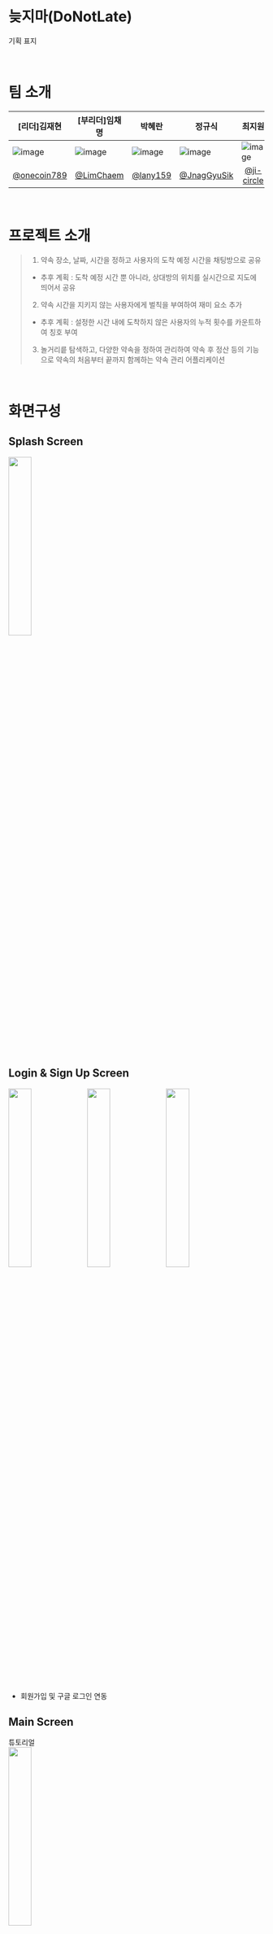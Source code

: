 # 늦지마(DoNotLate)
기획 표지

<br>

# 팀 소개

| [리더]김재현                                                                                                                 | [부리더]임채명                                                                                                                | 박혜란                                                                                                                     | 정규식                                                                                                                     | 최지원                                                                                                                     |
|-------------------------------------------------------------------------------------------------------------------------|-------------------------------------------------------------------------------------------------------------------------|-------------------------------------------------------------------------------------------------------------------------|-------------------------------------------------------------------------------------------------------------------------|-------------------------------------------------------------------------------------------------------------------------|
| ![image](https://github.com/TeamProject10Final/TeamProject_Final/assets/161275717/7387ac81-1509-412e-89ac-68807008dd2e) | ![image](https://github.com/TeamProject10Final/TeamProject_Final/assets/161275717/1a5bf764-2d05-4c2e-a8d7-0060659e94e3) | ![image](https://github.com/TeamProject10Final/TeamProject_Final/assets/161275717/8b7c1672-cc20-447a-bfe9-80c29d7b18c9) | ![image](https://github.com/TeamProject10Final/TeamProject_Final/assets/161275717/a274f21c-eb02-4933-a9cc-6d5cf44a142c) | ![image](https://github.com/TeamProject10Final/TeamProject_Final/assets/161275717/7156cd6c-cc5b-433f-975b-0f74f22beafc) |
| <div align=center>[@onecoin789](https://github.com/onecoin789)</div>                                                    | <div align=center>[@LimChaem](https://github.com/LimChaem)</div>                                                        | <div align=center>[@lany159](https://github.com/lany159)</div>                                                          | <div align=center>[@JnagGyuSik](https://github.com/JnagGyuSik)</div>                                                    | <div align=center>[@ji-circle](https://github.com/ji-circle)</div>                                                      |

<br>

# 프로젝트 소개
> 1. 약속 장소, 날짜, 시간을 정하고 사용자의 도착 예정 시간을 채팅방으로 공유
> - 추후 계획 : 도착 예정 시간 뿐 아니라, 상대방의 위치를 실시간으로 지도에 띄어서 공유
> 2. 약속 시간을 지키지 않는 사용자에게 벌칙을 부여하여 재미 요소 추가
> - 추후 계획 : 설정한 시간 내에 도착하지 않은 사용자의 누적 횟수를 카운트하여 칭호 부여
> 3. 놀거리릍 탐색하고, 다양한 약속을 정하여 관리하여 약속 후 정산 등의 기능으로 약속의 처음부터 끝까지 함께하는 약속 관리 어플리케이션

<br>

# 화면구성
## Splash Screen
<img src="https://raw.githubusercontent.com/TeamProject10Final/TeamProject_Final/JnagGyuSik-patch-1/ic_main_logo2.png" width="30%" height="30%"/>

## Login & Sign Up Screen
<img src="https://github.com/TeamProject10Final/TeamProject_Final/blob/JnagGyuSik-patch-1/%EB%A1%9C%EA%B7%B8%EC%9D%B8.jpg?raw=true" width="30%" height="30%"/> <img src="https://github.com/TeamProject10Final/TeamProject_Final/blob/JnagGyuSik-patch-1/%ED%9A%8C%EC%9B%90%EA%B0%80%EC%9E%85%20%EC%95%BD%EA%B4%80.jpg?raw=true" width="30%" height="30%"/> <img src="https://github.com/TeamProject10Final/TeamProject_Final/blob/JnagGyuSik-patch-1/%ED%9A%8C%EC%9B%90%EA%B0%80%EC%9E%85.jpg?raw=true" width="30%" height="30%"/>

- 회원가입 및 구글 로그인 연동

## Main Screen
튜토리얼<br>
<img src="https://github.com/TeamProject10Final/TeamProject_Final/blob/JnagGyuSik-patch-1/%ED%8A%9C%ED%86%A0%EB%A6%AC%EC%96%BC.jpg?raw=true" width="30%" height="30%"/>

메인화면<br>
<img src="https://github.com/TeamProject10Final/TeamProject_Final/blob/JnagGyuSik-patch-1/%EB%A9%94%EC%9D%B8%ED%99%94%EB%A9%B4.jpg?raw=true" width="30%" height="30%"/>


- 약속 잡기 : 사용자들과 약속을 정하고, 채팅방을 통하여 소통하며 목적지까지의 거리 및 도착 예정 시간을 알림
- 내 약속 : 진행 중인 혹은 진행 예정 될 여러 약속들을 관리
- 정산 하기 : 약속 후 정산 관리
- 놀거리 : 장소 찾기 및 인근 기준으로 놀거리 탐색과 길찾기
- 친구 관리 : 나의 친구들을 관리
- 미니 게임 : 간단한 내기, 술자리 등의 상황에서 이용

## Make Appointment Screen

<img src="https://github.com/TeamProject10Final/TeamProject_Final/blob/JnagGyuSik-patch-1/%EB%B0%A9%EC%83%9D%EC%84%B11.jpg?raw=true" width="30%" height="30%"/> <img src="https://github.com/TeamProject10Final/TeamProject_Final/blob/JnagGyuSik-patch-1/%EB%B0%A9%EC%83%9D%EC%84%B12.jpg?raw=true" width="30%" height="30%"/> <img src="https://github.com/TeamProject10Final/TeamProject_Final/blob/JnagGyuSik-patch-1/%EB%B0%A9%EC%83%9D%EC%84%B14.jpg?raw=true" width="30%" height="30%"/> <img src="https://github.com/TeamProject10Final/TeamProject_Final/blob/JnagGyuSik-patch-1/%EB%B0%A9%EC%83%9D%EC%84%B15.jpg?raw=true" width="30%" height="30%"/>



- 안내에 따라 약속을 잡고 실시간 채팅을 통해 사용자들과 소통
- 목적지까지의 거리 및 도착 예정 시간을 공유하여 상대방의 도착을 짐작

## Search Place Screen
<img src="https://github.com/TeamProject10Final/TeamProject_Final/blob/JnagGyuSik-patch-1/%ED%94%8C%EB%A0%88%EC%9D%B4%EC%8A%A4.jpg?raw=true" width="30%" height="30%"/> <img src="https://github.com/TeamProject10Final/TeamProject_Final/blob/JnagGyuSik-patch-1/%ED%94%8C%EB%A0%88%EC%9D%B4%EC%8A%A41.jpg?raw=true" width="30%" height="30%"/> <img src="https://github.com/TeamProject10Final/TeamProject_Final/blob/JnagGyuSik-patch-1/%ED%94%8C%EB%A0%88%EC%9D%B4%EC%8A%A42.jpg?raw=true" width="30%" height="30%"/> <img src="https://github.com/TeamProject10Final/TeamProject_Final/blob/JnagGyuSik-patch-1/%ED%94%8C%EB%A0%88%EC%9D%B4%EC%8A%A43.jpg?raw=true" width="30%" height="30%"/> <img src="https://github.com/TeamProject10Final/TeamProject_Final/blob/JnagGyuSik-patch-1/%ED%94%8C%EB%A0%88%EC%9D%B4%EC%8A%A44.jpg?raw=true" width="30%" height="30%"/> <img src="https://github.com/TeamProject10Final/TeamProject_Final/blob/JnagGyuSik-patch-1/%ED%94%8C%EB%A0%88%EC%9D%B4%EC%8A%A45.jpg?raw=true" width="30%" height="30%"/> <img src="https://github.com/TeamProject10Final/TeamProject_Final/blob/JnagGyuSik-patch-1/%ED%94%8C%EB%A0%88%EC%9D%B4%EC%8A%A46.jpg?raw=true" width="30%" height="30%"/>


- 장소 검색 및 길찾기 기능

## Friend Menagement Screen 
<img src="https://github.com/TeamProject10Final/TeamProject_Final/blob/JnagGyuSik-patch-1/%EC%B9%9C%EA%B5%AC%20%EC%8B%A0%EC%B2%AD%20(2).jpg?raw=true" width="30%" height="30%"/> <img src="https://github.com/TeamProject10Final/TeamProject_Final/blob/JnagGyuSik-patch-1/%EC%B9%9C%EA%B5%AC%20%EC%9A%94%EC%B2%AD%20%EB%AA%A9%EB%A1%9D.jpg?raw=true" width="30%" height="30%"/>


- 친구 요청, 거절, 차단

## Settlement Management Screen


![image](https://github.com/TeamProject10Final/TeamProject_Final/assets/161275717/acd6c5f5-2cc2-4bf3-b7c4-c464d91e7b0b)
![image](https://github.com/TeamProject10Final/TeamProject_Final/assets/161275717/30afe583-909d-4a18-ae67-cea5db20cf6c)
![image](https://github.com/TeamProject10Final/TeamProject_Final/assets/161275717/6a9345cc-7cf5-4e34-9b39-be4b9aa478a3)
![image](https://github.com/TeamProject10Final/TeamProject_Final/assets/161275717/e3699546-efbf-4973-afaa-66afbf6c6b70)

- 약속 후 발생하는 벌금액도 손쉽게 정산 가능
- 약속에 따른 총 지출액과 내역을 한 눈에 확인

## Appointment management Screen
<img src="https://github.com/TeamProject10Final/TeamProject_Final/blob/JnagGyuSik-patch-1/%EB%82%B4%EC%95%BD%EC%86%8D.jpg?raw=true" width="30%" height="30%"/> <img src="https://github.com/TeamProject10Final/TeamProject_Final/blob/JnagGyuSik-patch-1/%EC%B1%84%ED%8C%85%EB%B0%A91.jpg?raw=true" width="30%" height="30%"/>

<img src="https://github.com/TeamProject10Final/TeamProject_Final/blob/JnagGyuSik-patch-1/%EC%B1%84%ED%8C%85%EB%B0%A92.jpg?raw=true" width="30%" height="30%"/> <img src="https://github.com/TeamProject10Final/TeamProject_Final/blob/JnagGyuSik-patch-1/%EC%B1%84%ED%8C%85%EB%B0%A93.jpg?raw=true" width="30%" height="30%"/>

- 진행 중인 혹은 진행 예정 될 여러 약속을 리스트로 확인
- 임박한 약속에 대해 상단에 표시

## Mini Game Screen
![image](https://github.com/TeamProject10Final/TeamProject_Final/assets/161275717/4b8921a7-1022-4806-ae87-b19d0b880184)
<img src="https://github.com/TeamProject10Final/TeamProject_Final/blob/JnagGyuSik-patch-1/%EB%A3%B0%EB%A0%9B%20%EA%B2%B0%EA%B3%BC.jpg?raw=true" width="30%" height="30%"/>


- 여러 상황에서 이용하는 미니 게임

## Setting & My Page Screen
<img src="https://github.com/TeamProject10Final/TeamProject_Final/blob/JnagGyuSik-patch-1/%EC%9D%BC%EB%B0%98%20%EC%84%A4%EC%A0%95.jpg?raw=true" width="30%" height="30%"/>

다크모드

<img src="https://github.com/TeamProject10Final/TeamProject_Final/blob/JnagGyuSik-patch-1/%EB%8B%A4%ED%81%AC%EB%AA%A8%EB%93%9C%20%EC%84%A4%EC%A0%95.jpg?raw=true" width="30%" height="30%"/> <img src="https://github.com/TeamProject10Final/TeamProject_Final/blob/JnagGyuSik-patch-1/%EB%8B%A4%ED%81%AC%EB%AA%A8%EB%93%9C%20%EB%A9%94%EC%9D%B8.jpg?raw=true" width="30%" height="30%"/>


- 내 정보 확인
- 다크 모드 및 로그 아웃, 회원탈퇴
- 사용자들의 의견을 수립할 수 있는 개발진들과 소통 가능한 공간
<br>

<br>

# 주요기능
## Login & Sign Up Screen
- 비밀번호 번호 숨김 처리
- 회원가입 시, 이메일 중복 및 비밀번호 유효성 검사
- 구글 및 카카오 로그인 연동 (comming soon)

<br>

## Main Screen
- 테마 클릭 시, 해당 기능으로 이동
- 우측 상단의 종모양 아이콘으로 알림 확인 

<br>

## Make Appointment Screen
- 안내에 따라 진행 후 추가 된 사용자들 간의 채팅방 형성
- 상대방의 목적지 도착 예정 시간을 공유 및 전달
- 상대방의 도착 예상 시간 뿐 아니라, 실시간 위치를 지도에 띄어서 공유 (comming soon)

<br>

## Search Place Screen
- 주변 놀거리 검색
- 해당 장소를 선택 시, 현재 위치 기반으로 목적지까지의 길찾기 가능

<br>

## Friend Menagement Screen
- 친구 추가 및 삭제, 차단 가능
- 친구 정보 확인
- 벌칙을 받은 친구에게 타이틀 부여 (comming soon)

<br>

## Settlement Management Screen
- 금액, 인원, 벌칙금 등을 입력한 약속 맞춤형 정산 기능
- 진행중인 약속의 정산 내역 미리보기
- 정산을 통해 총 지출과 최신 약속 건수 확인
- 소비 내역 패턴 분석 (comming soon)

<br>

## Appointment management Screen
- 현재 진행중인 내 약속 리스트 확인
- 진행 완료 된 약속 리스트 확인 (comming soon)

<br>

## Mini Game Screen
- 미니 게임을 통해 다양한 상황에서 활용 (comming soon)

<br>

## Setting & My Page Screen
- 내 정보 확인
- 로그아웃 가능
- 개발자에게 문의 기능 (comming soon)
- 컬리 테마 변경 (comming soon)

<br>
  
# 라이브러리
- **RecyclerView**
- **ViewPager2**
- **ViewBinding**
- **Jetpack Libraries(viewmodel, livedata, room database)**
- **Okhttp, Gson, Glide, Coil**
- **Kotlin Coroutines and Flow**
- **Google Map Api, Google Places API, Google Route API**
